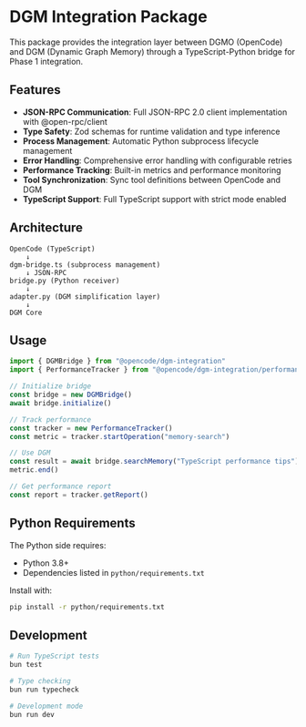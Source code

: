 # DGM Integration Package

This package provides the integration layer between DGMO (OpenCode) and DGM (Dynamic Graph Memory) through a TypeScript-Python bridge for Phase 1 integration.

## Features

- **JSON-RPC Communication**: Full JSON-RPC 2.0 client implementation with @open-rpc/client
- **Type Safety**: Zod schemas for runtime validation and type inference
- **Process Management**: Automatic Python subprocess lifecycle management
- **Error Handling**: Comprehensive error handling with configurable retries
- **Performance Tracking**: Built-in metrics and performance monitoring
- **Tool Synchronization**: Sync tool definitions between OpenCode and DGM
- **TypeScript Support**: Full TypeScript support with strict mode enabled

## Architecture

```
OpenCode (TypeScript)
    ↓
dgm-bridge.ts (subprocess management)
    ↓ JSON-RPC
bridge.py (Python receiver)
    ↓
adapter.py (DGM simplification layer)
    ↓
DGM Core
```

## Usage

```typescript
import { DGMBridge } from "@opencode/dgm-integration"
import { PerformanceTracker } from "@opencode/dgm-integration/performance"

// Initialize bridge
const bridge = new DGMBridge()
await bridge.initialize()

// Track performance
const tracker = new PerformanceTracker()
const metric = tracker.startOperation("memory-search")

// Use DGM
const result = await bridge.searchMemory("TypeScript performance tips")
metric.end()

// Get performance report
const report = tracker.getReport()
```

## Python Requirements

The Python side requires:

- Python 3.8+
- Dependencies listed in `python/requirements.txt`

Install with:

```bash
pip install -r python/requirements.txt
```

## Development

```bash
# Run TypeScript tests
bun test

# Type checking
bun run typecheck

# Development mode
bun run dev
```
